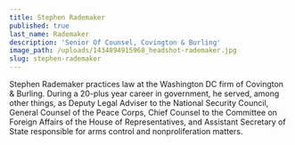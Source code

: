 ```yaml
---
title: Stephen Rademaker
published: true
last_name: Rademaker
description: 'Senior Of Counsel, Covington & Burling'
image_path: /uploads/1434894915968_headshot-rademaker.jpg
slug: stephen-rademaker
---
```


Stephen Rademaker practices law at the Washington DC firm of Covington & Burling. During a 20-plus year career in government, he served, among other things, as Deputy Legal Adviser to the National Security Council, General Counsel of the Peace Corps, Chief Counsel to the Committee on Foreign Affairs of the House of Representatives, and Assistant Secretary of State responsible for arms control and nonproliferation matters.
